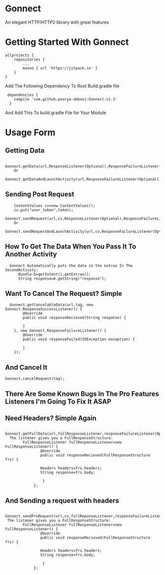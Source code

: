 # Gonnect
An elegant HTTP/HTTP2 library with great features

# Getting Started With Gonnect

  	allprojects {
		repositories {
			...
			maven { url 'https://jitpack.io' }
		}
	}
  
  Add The Following Dependency To Root Build.gradle file
  
  
 	 dependencies {
		compile 'com.github.poorya-abbasi:Gonnect:v1.3'
	  }
  
  And Add This To build.gradle File for Your Module
  
  # Usage Form
  
   ## Getting Data 
      
        Gonnect.getData(url,ResponseListener(Optional),ResponseFailureListener(Optional));
        Or
        Gonnect.getDataAndLaunchActivity(url,ResponseFailureListener(Optional),SecondActivity.class,context);
        
   ## Sending Post Request
        ContentValues cv=new ContentValues();
        cv.put("user_token",token);
        Gonnect.sendRequest(url,cv,ResponseListener(Optional),ResponseFailureListener(Optional));
        Or
        Gonnect.sendRequestAndLaunchActivity(url,cv,ResponseFailureListener(Optional),SecondActivity.class,context);
   ## How To Get The Data When You Pass It To Another Activity
 	  Gonnect Automatically puts the data in the extras In The SecondActivity:
          Bundle b=getIntent().getExtras();
          String response=b.getString("response");
	  
	  
  ## Want To Cancel The Request? Simple
  	  Gonnect.getCancelableData(url,tag, new Gonnect.ResponseSuccessListener() {
            @Override
            public void responseRecieved(String response) {
                
            }
        }, new Gonnect.ResponseFailureListener() {
            @Override
            public void responseFailed(IOException exception) {

            }
        });
  ## And Cancel It
   	Gonnect.cancelRequest(tag);
  ## There Are Some Known Bugs In The Pro Features Listeners I'm Going To Fix It ASAP 
  
  ## Need Headers? Simple Again
  	  Gonnect.getFullData(url,fullResponseListener,responseFailureListener(Optional),headers(Optional);
	  The listener gives you a FullResponseStructure:
			FullResponseListener fullResponseListener=new FullResponseListener() {
           			@Override
          			public void responseRecieved(FullResponseStructure frs) {

					Headers headers=frs.headers;
					String response=frs.body;
					
           			 }
       			 };
## And Sending a request with headers
	 Gonnect.sendProRequest(url,cv,fullReponseListener,responseFailureListener(Optional),headers(optional);
	 The listener gives you a FullResponseStructure:
			FullResponseListener fullResponseListener=new FullResponseListener() {
           			@Override
          			public void responseRecieved(FullResponseStructure frs) {

					Headers headers=frs.headers;
					String response=frs.body;
					
           			 }
       			 };

 	  
 
